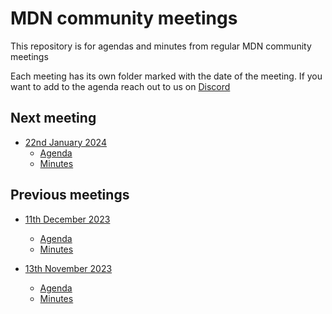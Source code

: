 # MDN community meetings

This repository is for agendas and minutes from regular MDN community meetings

Each meeting has its own folder marked with the date of the meeting. If you want to add to the agenda reach out to us on [Discord](https://discord.gg/p3F6MWnPA8)

## Next meeting

- [22nd January 2024](24-01-22)
  - [Agenda](24-01-22/agenda.md)
  - [Minutes](24-01-22/minutes.md)

## Previous meetings

- [11th December 2023](23-12-11)
  - [Agenda](23-12-11/agenda.md)
  - [Minutes](23-12-11/minutes.md)

- [13th November 2023](23-11-13)
  - [Agenda](23-11-13/agenda.md)
  - [Minutes](23-11-13/minutes.md)
